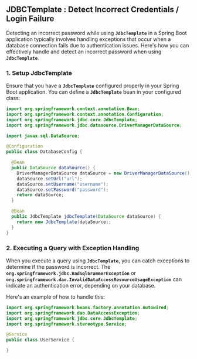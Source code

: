 ## JDBCTemplate : Detect Incorrect Credentials / Login Failure

Detecting an incorrect password while using **`JdbcTemplate`** in a Spring Boot application typically involves handling exceptions that occur when a database connection fails due to authentication issues. Here's how you can effectively handle and detect an incorrect password when using **`JdbcTemplate`**.

### 1. Setup JdbcTemplate
Ensure that you have a **`JdbcTemplate`** configured properly in your Spring Boot application. You can define a **`JdbcTemplate`** bean in your configured class:

```java
import org.springframework.context.annotation.Bean;
import org.springframework.context.annotation.Configuration;
import org.springframework.jdbc.core.JdbcTemplate;
import org.springframework.jdbc.datasource.DriverManagerDataSource;

import javax.sql.DataSource;

@Configuration
public class DatabaseConfig {

  @Bean
  public DataSource dataSource() {
    DriverManagerDataSource dataSource = new DriverManagerDataSource();
    dataSource.setUrl("url");
    dataSource.setUsername("username");
    dataSource.setPassword("password");
    return dataSource;
  }

  @Bean
  public JdbcTemplate jdbcTemplate(DataSource dataSource) {
    return new JdbcTemplate(dataSource);
  }
}
```

### 2. Executing a Query with Exception Handling
When you execute a query using **`JdbcTemplate`**, you can catch exceptions to determine if the password is incorrect. The **`org.springframework.jdbc.BadSqlGrammerException`** or **`org.springframework.dao.InvalidDataAccessResourceUsageException`** can indicate an authentication error, depending on your database.

Here's an example of how to handle this:

```java
import org.springframework.beans.factory.annotation.Autowired;
import org.springframework.dao.DataAccessException;
import org.springframework.jdbc.core.JdbcTemplate;
import org.springframework.stereotype.Service;

@Service
public class UserService {

}
```

